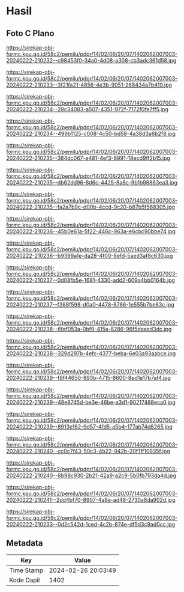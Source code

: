 # Hasil

## Foto C Plano

https://sirekap-obj-formc.kpu.go.id/58c2/pemilu/pdpr/14/02/06/20/07/1402062007003-20240222-210232--c98453f0-34a0-4d08-a308-cb3adc361d58.jpg

https://sirekap-obj-formc.kpu.go.id/58c2/pemilu/pdpr/14/02/06/20/07/1402062007003-20240222-210233--3f21fa21-4856-4e3b-9051-268434a7b419.jpg

https://sirekap-obj-formc.kpu.go.id/58c2/pemilu/pdpr/14/02/06/20/07/1402062007003-20240222-210234--28c34083-a507-4351-972f-7172f0fe7ff5.jpg

https://sirekap-obj-formc.kpu.go.id/58c2/pemilu/pdpr/14/02/06/20/07/1402062007003-20240222-210234--499b1125-c008-4c50-bd58-4a38d3a6b2f8.jpg

https://sirekap-obj-formc.kpu.go.id/58c2/pemilu/pdpr/14/02/06/20/07/1402062007003-20240222-210235--384dc067-e481-4ef3-8991-18ecd9ff2b15.jpg

https://sirekap-obj-formc.kpu.go.id/58c2/pemilu/pdpr/14/02/06/20/07/1402062007003-20240222-210235--db62dd96-8d6c-4425-8a8c-9b1b98863ea3.jpg

https://sirekap-obj-formc.kpu.go.id/58c2/pemilu/pdpr/14/02/06/20/07/1402062007003-20240222-210235--fa2a7b9c-d00b-4ccd-9c20-b87b5f568305.jpg

https://sirekap-obj-formc.kpu.go.id/58c2/pemilu/pdpr/14/02/06/20/07/1402062007003-20240222-210236--45b0e61a-5f22-446c-963a-e6cbc90bbe74.jpg

https://sirekap-obj-formc.kpu.go.id/58c2/pemilu/pdpr/14/02/06/20/07/1402062007003-20240222-210236--b9399a1e-da28-4f00-8efd-5aed3af8c630.jpg

https://sirekap-obj-formc.kpu.go.id/58c2/pemilu/pdpr/14/02/06/20/07/1402062007003-20240222-210237--0d08fb5e-1681-4330-add2-609a4bb0164b.jpg

https://sirekap-obj-formc.kpu.go.id/58c2/pemilu/pdpr/14/02/06/20/07/1402062007003-20240222-210237--f388f598-d0a0-4478-8786-1e555b7be83c.jpg

https://sirekap-obj-formc.kpu.go.id/58c2/pemilu/pdpr/14/02/06/20/07/1402062007003-20240222-210238--6faf053a-0bf9-415a-8286-96f5daaed3dc.jpg

https://sirekap-obj-formc.kpu.go.id/58c2/pemilu/pdpr/14/02/06/20/07/1402062007003-20240222-210238--329d297b-4efc-4377-beba-6e03a93aabce.jpg

https://sirekap-obj-formc.kpu.go.id/58c2/pemilu/pdpr/14/02/06/20/07/1402062007003-20240222-210239--f8f44650-893b-4715-8600-8ed1e17b7af4.jpg

https://sirekap-obj-formc.kpu.go.id/58c2/pemilu/pdpr/14/02/06/20/07/1402062007003-20240222-210239--48e8745d-be3e-46be-a3d1-90217488eca0.jpg

https://sirekap-obj-formc.kpu.go.id/58c2/pemilu/pdpr/14/02/06/20/07/1402062007003-20240222-210239--8913e162-9d57-4fd5-a5b4-177ab74d8265.jpg

https://sirekap-obj-formc.kpu.go.id/58c2/pemilu/pdpr/14/02/06/20/07/1402062007003-20240222-210240--cc0c7f43-50c3-4b22-942b-20f11f10935f.jpg

https://sirekap-obj-formc.kpu.go.id/58c2/pemilu/pdpr/14/02/06/20/07/1402062007003-20240222-210240--8b98c930-2b21-42a9-a2c9-5b0fb793da4d.jpg

https://sirekap-obj-formc.kpu.go.id/58c2/pemilu/pdpr/14/02/06/20/07/1402062007003-20240222-210241--2dd4bf70-8907-4a8e-ad48-2730a8da902d.jpg

https://sirekap-obj-formc.kpu.go.id/58c2/pemilu/pdpr/14/02/06/20/07/1402062007003-20240222-210233--0d2c542d-1ced-4c2b-874e-df5d3c9ad0cc.jpg


## Metadata

| Key        | Value               |
| ---------- | ------------------- |
| Time Stamp | 2024-02-26 20:03:49 |
| Kode Dapil | 1402                |



